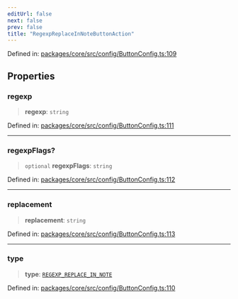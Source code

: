 ```yaml
---
editUrl: false
next: false
prev: false
title: "RegexpReplaceInNoteButtonAction"
---
```


Defined in: [packages/core/src/config/ButtonConfig.ts:109](https://github.com/mProjectsCode/obsidian-meta-bind-plugin/blob/563ae7213e1de72cfcc12505f0ad569434535dc5/packages/core/src/config/ButtonConfig.ts#L109)

## Properties

### regexp

> **regexp**: `string`

Defined in: [packages/core/src/config/ButtonConfig.ts:111](https://github.com/mProjectsCode/obsidian-meta-bind-plugin/blob/563ae7213e1de72cfcc12505f0ad569434535dc5/packages/core/src/config/ButtonConfig.ts#L111)

***

### regexpFlags?

> `optional` **regexpFlags**: `string`

Defined in: [packages/core/src/config/ButtonConfig.ts:112](https://github.com/mProjectsCode/obsidian-meta-bind-plugin/blob/563ae7213e1de72cfcc12505f0ad569434535dc5/packages/core/src/config/ButtonConfig.ts#L112)

***

### replacement

> **replacement**: `string`

Defined in: [packages/core/src/config/ButtonConfig.ts:113](https://github.com/mProjectsCode/obsidian-meta-bind-plugin/blob/563ae7213e1de72cfcc12505f0ad569434535dc5/packages/core/src/config/ButtonConfig.ts#L113)

***

### type

> **type**: [`REGEXP_REPLACE_IN_NOTE`](/obsidian-meta-bind-plugin-docs/api/enumerations/buttonactiontype/#regexp_replace_in_note)

Defined in: [packages/core/src/config/ButtonConfig.ts:110](https://github.com/mProjectsCode/obsidian-meta-bind-plugin/blob/563ae7213e1de72cfcc12505f0ad569434535dc5/packages/core/src/config/ButtonConfig.ts#L110)

